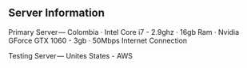 ## Server Information

Primary Server — Colombia
· Intel Core i7 - 2.9ghz
· 16gb Ram
· Nvidia GForce GTX 1060 - 3gb
· 50Mbps Internet Connection

Testing Server — Unites States - AWS